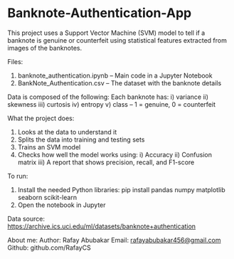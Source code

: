 # Banknote-Authentication-App
This project uses a Support Vector Machine (SVM) model to tell if a banknote is genuine or counterfeit using statistical features extracted from images of the banknotes.

Files:
1) banknote_authentication.ipynb – Main code in a Jupyter Notebook
2) BankNote_Authentication.csv – The dataset with the banknote details

Data is composed of the following:
Each banknote has:
i) variance
ii) skewness
iii) curtosis
iv) entropy
v) class – 1 = genuine, 0 = counterfeit

What the project does:
1) Looks at the data to understand it
2) Splits the data into training and testing sets
3) Trains an SVM model
4) Checks how well the model works using:
i) Accuracy
ii) Confusion matrix
iii) A report that shows precision, recall, and F1-score

To run:
1) Install the needed Python libraries: pip install pandas numpy matplotlib seaborn scikit-learn
2) Open the notebook in Jupyter

Data source:
https://archive.ics.uci.edu/ml/datasets/banknote+authentication

About me:
Author: Rafay Abubakar
Email: rafayabubakar456@gmail.com
Github: github.com/RafayCS
